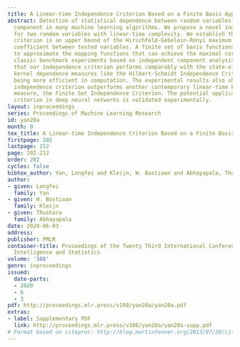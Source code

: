 ```yaml
---
title: A Linear-time Independence Criterion Based on a Finite Basis Approximation
abstract: Detection of statistical dependence between random variables is an essential
  component in many machine learning algorithms. We propose a novel independence criterion
  for two random variables with linear-time complexity. We establish that our independence
  criterion is an upper bound of the Hirschfeld-Gebelein-Rényi maximum correlation
  coefficient between tested variables. A finite set of basis functions is employed
  to approximate the mapping functions that can achieve the maximal correlation. Using
  classic benchmark experiments based on independent component analysis, we demonstrate
  that our independence criterion performs comparably with the state-of-the-art quadratic-time
  kernel dependence measures like the Hilbert-Schmidt Independence Criterion, while
  being more efficient in computation. The experimental results also show that our
  independence criterion outperforms another contemporary linear-time kernel dependence
  measure, the Finite Set Independence Criterion. The potential application of our
  criterion in deep neural networks is validated experimentally.
layout: inproceedings
series: Proceedings of Machine Learning Research
id: yan20a
month: 0
tex_title: A Linear-time Independence Criterion Based on a Finite Basis Approximation
firstpage: 202
lastpage: 212
page: 202-212
order: 202
cycles: false
bibtex_author: Yan, Longfei and Kleijn, W. Bastiaan and Abhayapala, Thushara
author:
- given: Longfei
  family: Yan
- given: W. Bastiaan
  family: Kleijn
- given: Thushara
  family: Abhayapala
date: 2020-06-03
address: 
publisher: PMLR
container-title: Proceedings of the Twenty Third International Conference on Artificial
  Intelligence and Statistics
volume: '108'
genre: inproceedings
issued:
  date-parts:
  - 2020
  - 6
  - 3
pdf: http://proceedings.mlr.press/v108/yan20a/yan20a.pdf
extras:
- label: Supplementary PDF
  link: http://proceedings.mlr.press/v108/yan20a/yan20a-supp.pdf
# Format based on citeproc: http://blog.martinfenner.org/2013/07/30/citeproc-yaml-for-bibliographies/
---
```

